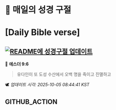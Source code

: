 # 🙏 매일의 성경 구절
# [Daily Bible verse]
## [![README에 성경구절 업데이트](https://github.com/DONGSUKA/first_test/actions/workflows/update-readme-bible.yml/badge.svg)](https://github.com/DONGSUKA/first_test/actions/workflows/update-readme-bible.yml)
<!-- START_BIBLE_VERSE -->
📖 **에스더 9:6**
> 유다인이 또 도성 수산에서 오백 명을 죽이고 진멸하고

🕊️ _업데이트 시각: 2025-10-05 08:44:41 KST_
  <!-- END_BIBLE_VERSE -->
## GITHUB_ACTION
